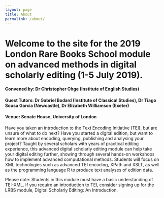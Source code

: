 ```yaml
---
layout: page
title: About
permalink: /about/
---
```


# Welcome to the site for the 2019 London Rare Books School module on advanced methods in digital scholarly editing (1-5 July 2019).

#### Convened by: Dr Christopher Ohge (Institute of English Studies)

#### Guest Tutors: Dr Gabriel Bodard (Institute of Classical Studies), Dr Tiago Sousa Garcia (Newcastle), Dr Elizabeth Williamson (Exeter)

#### Venue: Senate House, University of London

Have you taken an introduction to the Text Encoding Initiative (TEI), but are unsure of what to do next? Have you started a digital edition, but want to learn more about encoding, querying, publishing and analysing your project? Taught by several scholars with years of practical editing experience, this advanced digital scholarly editing module can help take your digital editing further, showing through several hands-on workshops how to implement advanced computational methods. Students will focus on XML technologies such as advanced TEI encoding, XPath and XSLT, as well as the programming language R to produce text analyses of edition data.


Please note: Students in this module must have a basic understanding of TEI-XML. If you require an introduction to TEI, consider signing up for the LRBS module, Digital Scholarly Editing: An Introduction.
